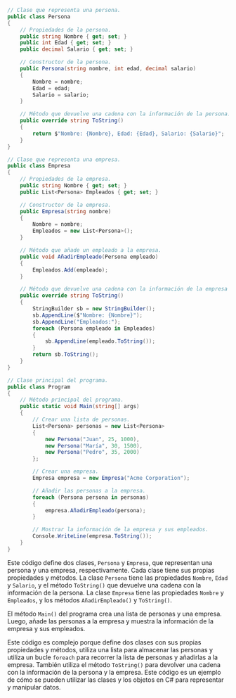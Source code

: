 ```csharp
// Clase que representa una persona.
public class Persona
{
    // Propiedades de la persona.
    public string Nombre { get; set; }
    public int Edad { get; set; }
    public decimal Salario { get; set; }

    // Constructor de la persona.
    public Persona(string nombre, int edad, decimal salario)
    {
        Nombre = nombre;
        Edad = edad;
        Salario = salario;
    }

    // Método que devuelve una cadena con la información de la persona.
    public override string ToString()
    {
        return $"Nombre: {Nombre}, Edad: {Edad}, Salario: {Salario}";
    }
}

// Clase que representa una empresa.
public class Empresa
{
    // Propiedades de la empresa.
    public string Nombre { get; set; }
    public List<Persona> Empleados { get; set; }

    // Constructor de la empresa.
    public Empresa(string nombre)
    {
        Nombre = nombre;
        Empleados = new List<Persona>();
    }

    // Método que añade un empleado a la empresa.
    public void AñadirEmpleado(Persona empleado)
    {
        Empleados.Add(empleado);
    }

    // Método que devuelve una cadena con la información de la empresa y sus empleados.
    public override string ToString()
    {
        StringBuilder sb = new StringBuilder();
        sb.AppendLine($"Nombre: {Nombre}");
        sb.AppendLine("Empleados:");
        foreach (Persona empleado in Empleados)
        {
            sb.AppendLine(empleado.ToString());
        }
        return sb.ToString();
    }
}

// Clase principal del programa.
public class Program
{
    // Método principal del programa.
    public static void Main(string[] args)
    {
        // Crear una lista de personas.
        List<Persona> personas = new List<Persona>
        {
            new Persona("Juan", 25, 1000),
            new Persona("María", 30, 1500),
            new Persona("Pedro", 35, 2000)
        };

        // Crear una empresa.
        Empresa empresa = new Empresa("Acme Corporation");

        // Añadir las personas a la empresa.
        foreach (Persona persona in personas)
        {
            empresa.AñadirEmpleado(persona);
        }

        // Mostrar la información de la empresa y sus empleados.
        Console.WriteLine(empresa.ToString());
    }
}
```

Este código define dos clases, `Persona` y `Empresa`, que representan una persona y una empresa, respectivamente. Cada clase tiene sus propias propiedades y métodos. La clase `Persona` tiene las propiedades `Nombre`, `Edad` y `Salario`, y el método `ToString()` que devuelve una cadena con la información de la persona. La clase `Empresa` tiene las propiedades `Nombre` y `Empleados`, y los métodos `AñadirEmpleado()` y `ToString()`.

El método `Main()` del programa crea una lista de personas y una empresa. Luego, añade las personas a la empresa y muestra la información de la empresa y sus empleados.

Este código es complejo porque define dos clases con sus propias propiedades y métodos, utiliza una lista para almacenar las personas y utiliza un bucle `foreach` para recorrer la lista de personas y añadirlas a la empresa. También utiliza el método `ToString()` para devolver una cadena con la información de la persona y la empresa. Este código es un ejemplo de cómo se pueden utilizar las clases y los objetos en C# para representar y manipular datos.